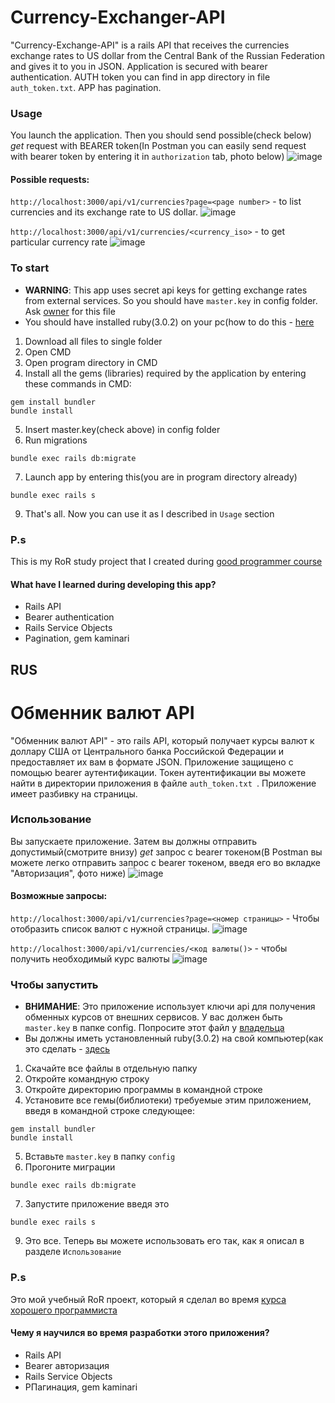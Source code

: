 # Currency-Exchanger-API

"Currency-Exchange-API" is a rails API that receives the currencies exchange rates to US dollar from the Central Bank of the Russian Federation and gives it to you in JSON. Application is secured with bearer authentication. AUTH token you can find in app directory in file `auth_token.txt`. APP has pagination.

### Usage
You launch the application. Then you should send possible(check below) *get* request with BEARER token(In Postman you can easily send request with bearer token by entering it in `authorization` tab, photo below)
![image](https://user-images.githubusercontent.com/83035520/194614201-ee9199b6-3641-4f40-add2-d53cc0b2f1a3.png)


#### Possible requests:
`http://localhost:3000/api/v1/currencies?page=<page number>` - to list currencies and its exchange rate to US dollar.
![image](https://user-images.githubusercontent.com/83035520/194611539-da7b28c9-01f9-42ab-8877-eaa03e77702c.png)

`http://localhost:3000/api/v1/currencies/<currency_iso>` - to get particular currency rate
![image](https://user-images.githubusercontent.com/83035520/194611649-ab4e0287-31f9-4f53-969c-38dcd1fd4f64.png)


### To start

- **WARNING**: This app uses secret api keys for getting exchange rates from external services. So you should have `master.key` in config folder. Ask [owner](https://t.me/Grishchenko1) for this file
- You should have installed ruby(3.0.2) on your pc(how to do this - [here](https://www.ruby-lang.org/en/documentation/installation/)

1. Download all files to single folder
2. Open CMD
3. Open program directory in CMD
4. Install all the gems (libraries) required by the application by entering these commands in CMD:
```
gem install bundler
bundle install
```
5. Insert master.key(check above) in config folder
6. Run migrations
```
bundle exec rails db:migrate
```
7. Launch app by entering this(you are in program directory already)
```
bundle exec rails s
```
9. That's all. Now you can use it as I described in `Usage` section

### P.s
This is my RoR study project that I created during  [good programmer course](https://goodprogrammer-ru.translate.goog/rails?_x_tr_sl=auto&_x_tr_tl=en&_x_tr_hl=en&_x_tr_pto=wapp)

#### What have I learned during developing this app?
- Rails API
- Bearer authentication
- Rails Service Objects
- Pagination, gem kaminari

## RUS

# Обменник валют API

"Обменник валют API" - это rails API, который получает курсы валют к доллару США от Центрального банка Российской Федерации и предоставляет их вам в формате JSON. Приложение защищено с помощью bearer аутентификации. Токен аутентификации вы можете найти в директории приложения в файле `auth_token.txt `. Приложение имеет разбивку на страницы.

### Использование
Вы запускаете приложение. Затем вы должны отправить допустимый(смотрите внизу) *get* запрос с bearer токеном(В Postman вы можете легко отправить запрос с bearer токеном, введя его во вкладке "Авторизация", фото ниже)
![image](https://userimages.githubusercontent.com/83035520/194614201-ee9199b6-3641-4f40-add2-d53cc0b2f1a3.png)


#### Возможные запросы:
`http://localhost:3000/api/v1/currencies?page=<номер страницы>` - Чтобы отобразить список валют с нужной страницы.
![image](https://user-images.githubusercontent.com/83035520/194611539-da7b28c9-01f9-42ab-8877-eaa03e77702c.png)

`http://localhost:3000/api/v1/currencies/<код валюты()>` - чтобы получить необходимый курс валюты
![image](https://user-images.githubusercontent.com/83035520/194611649-ab4e0287-31f9-4f53-969c-38dcd1fd4f64.png)


### Чтобы запустить

- **ВНИМАНИЕ**: Это приложение использует ключи api для получения обменных курсов от внешних сервисов. У вас должен быть `master.key` в папке config. Попросите этот файл у [владельца](https://t.me/Grishchenko1) 
- Вы должны иметь установленный ruby(3.0.2) на свой компьютер(как это сделать - [здесь](https://www.ruby-lang.org/en/documentation/installation/)

1. Скачайте все файлы в отдельную папку
2. Откройте командную строку
3. Откройте директорию программы в командной строке
4. Установите все гемы(библиотеки) требуемые этим приложением, введя в командной строке следующее:
```
gem install bundler
bundle install
```
5. Вставьте `master.key` в папку `config`
6. Прогоните миграции
```
bundle exec rails db:migrate
```
7. Запустите приложение введя это
```
bundle exec rails s
```
9. Это все. Теперь вы можете использовать его так, как я описал в разделе `Использование`

### P.s
Это мой учебный RoR проект, который я сделал во время [курса хорошего программиста](https://goodprogrammer-ru.translate.goog/rails?_x_tr_sl=auto&_x_tr_tl=en&_x_tr_hl=en&_x_tr_pto=wapp)

#### Чему я научился во время разработки этого приложения?
- Rails API
- Bearer авторизация
- Rails Service Objects
- PПагинация, gem kaminari
